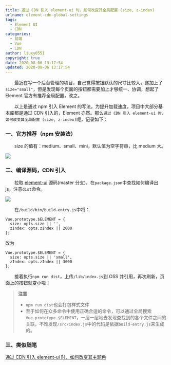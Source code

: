 ```yaml
---
title: 通过 CDN 引入 element-ui 时，如何改变其全局配置 (size, z-index)
urlname: element-cdn-global-settings
tags:
  - Element UI
  - CDN
categories:
  - 前端
  - Vue
  - CDN
author: liuxy0551
copyright: true
date: 2020-08-06 13:17:54
updated: 2020-08-06 13:17:54
---
```


&emsp;&emsp;最近在写一个后台管理的项目，自己觉得按钮默认的尺寸比较大，遂加上了`size="small"`，但是发现每个页面的按钮都需要加上才够统一、协调，想起了 Element 官方有推荐全局配置，改之。

<!--more-->

&emsp;&emsp;以上是通过 npm 引入 Element 的写法，为提升加载速度，项目中大部分基本库都是通过 CDN 引入的，Element 亦然。那么`通过 CDN 引入 element-ui 时，如何改变其全局配置 (size, z-index)`呢，记录如下：



### 一、官方推荐（npm 安装法）

&emsp;&emsp;size 的值有：medium、small、mini，默认值为空字符串，比 medium 大。

![](https://liuxianyu.cn/image-hosting/posts/element-cdn-global-settings/1.png)



### 二、编译源码，CDN 引入

&emsp;&emsp;拉取 <a href="https://github.com/ElemeFE/element" target="_black">element-ui</a> 源码(master 分支)，在`package.json`中查找如何编译出 js，注意`dist`命令。

![](https://liuxianyu.cn/image-hosting/posts/element-cdn-global-settings/2.png)

&emsp;&emsp;在`/build/bin/build-entry.js`中将：
```
Vue.prototype.$ELEMENT = {
  size: opts.size || '',
  zIndex: opts.zIndex || 2000
};
```
改为
```
Vue.prototype.$ELEMENT = {
  size: opts.size || 'small',
  zIndex: opts.zIndex || 3000
};
```

&emsp;&emsp;接着执行`npm run dist`，上传`/lib/index.js`到 OSS 并引用，再次刷新，页面上的按钮就变小啦！


>**注意**
>* `npm run dist`也会打包样式文件
>* 至于如何在众多命令中使用正确合适的命令，可以通过全局搜索`Vue.prototype.$ELEMENT`，一层一层地去发现查找到的各个文件之间的关联，不难发现`/src/index.js`中的代码是依据`build-entry.js`来生成的。



### 三、类似随笔

<a href="https://liuxianyu.cn/article/build-element-ui.html" target="_black">通过 CDN 引入 element-ui 时，如何改变其主题色</a>
